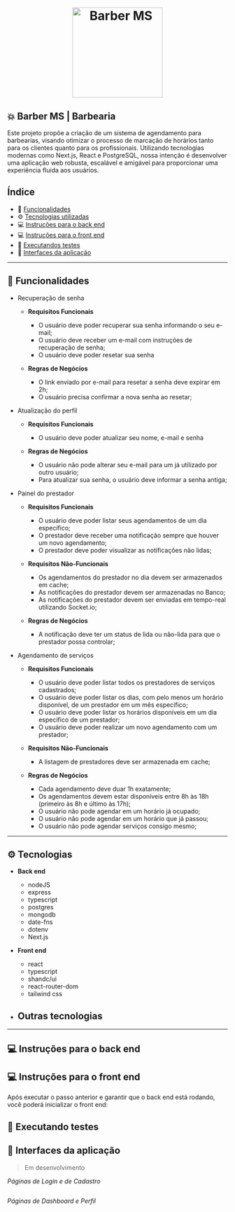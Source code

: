 <h1 align="center">
  <img width="206" alt="Barber MS" src="https://drive.google.com/file/d/1bTEDNeuH-KfvmaLtre8R5COAL9jZ7Gmd/view?usp=sharing">
</h1>

## 💥 Barber MS | Barbearia

Este projeto propõe a criação de um sistema de agendamento para barbearias, visando otimizar o processo de marcação de horários tanto para os clientes quanto para os profissionais. Utilizando tecnologias modernas como Next.js, React e PostgreSQL, nossa intenção é desenvolver uma aplicação web robusta, escalável e amigável para proporcionar uma experiência fluida aos usuários.

## Índice
- 🚀 [Funcionalidades](#-funcionalidades)
- ⚙ [Tecnologias utilizadas](#-tecnologias)
- 💻 [Instruções para o back end](#-instruções-para-o-back-end)
- 💻 [Instruções para o front end](#-instruções-para-o-front-end)
- 🐞 [Executandos testes](#-executando-testes)
- 📸 [Interfaces da aplicação](#-interfaces-da-aplicação)

---

## 🚀 Funcionalidades
- Recuperação de senha
  - **Requisitos Funcionais**
    - O usuário deve poder recuperar sua senha informando o seu e-mail;
    - O usuário deve receber um e-mail com instruções de recuperação de senha;
    - O usuário deve poder resetar sua senha

  - **Regras de Negócios**
    - O link enviado por e-mail para resetar a senha deve expirar em 2h;
    - O usuário precisa confirmar a nova senha ao resetar;

- Atualização do perfil
  - **Requisitos Funcionais**
    - O usuário deve poder atualizar seu nome, e-mail e senha

  - **Regras de Negócios**
    - O usuário não pode alterar seu e-mail para um já utilizado por outro usuário;
    - Para atualizar sua senha, o usuário deve informar a senha antiga;

- Painel do prestador
  - **Requisitos Funcionais**
    - O usuário deve poder listar seus agendamentos de um dia específico;
    - O prestador deve receber uma notificação sempre que houver um novo agendamento;
    - O prestador deve poder visualizar as notificações não lidas;

  - **Requisitos Não-Funcionais**
    - Os agendamentos do prestador no dia devem ser armazenados em cache;
    - As notificações do prestador devem ser armazenadas no Banco;
    - As notificações do prestador devem ser enviadas em tempo-real utilizando Socket.io;

  - **Regras de Negócios**
    - A notificação deve ter um status de lida ou não-lida para que o prestador possa controlar;

- Agendamento de serviços
  - **Requisitos Funcionais**
    - O usuário deve poder listar todos os prestadores de serviços cadastrados;
    - O usuário deve poder listar os dias, com pelo menos um horário disponível, de um prestador em um mês específico;
    - O usuário deve poder listar os horários disponíveis em um dia específico de um prestador;
    - O usuário deve poder realizar um novo agendamento com um prestador;

  - **Requisitos Não-Funcionais**
    - A listagem de prestadores deve ser armazenada em cache;

  - **Regras de Negócios**
    - Cada agendamento deve duar 1h exatamente;
    - Os agendamentos devem estar disponíveis entre 8h às 18h (primeiro às 8h e último às 17h);
    - O usuário não pode agendar em um horário já ocupado;
    - O usuário não pode agendar em um horário que já passou;
    - O usuário não pode agendar serviços consigo mesmo;
---

## ⚙ Tecnologias
  - **Back end**
    - nodeJS
    - express
    - typescript
    - postgres
    - mongodb
    - date-fns
    - dotenv
    - Next.js

  - **Front end**
    - react
    - typescript
    - shandc/ui
    - react-router-dom
    - tailwind css

  - **Outras tecnologias**
    - 
    
---

## 💻 Instruções para o back end



## 💻 Instruções para o front end
 
  Após executar o passo anterior e garantir que o back end está rodando, você poderá inicializar o front end:



## 🐞 Executando testes



## 📸 Interfaces da aplicação
  > Em desenvolvimento

*Páginas de Login e de Cadastro*

<img src="" />

*Páginas de Dashboard e Perfil*

<img src="" />
 